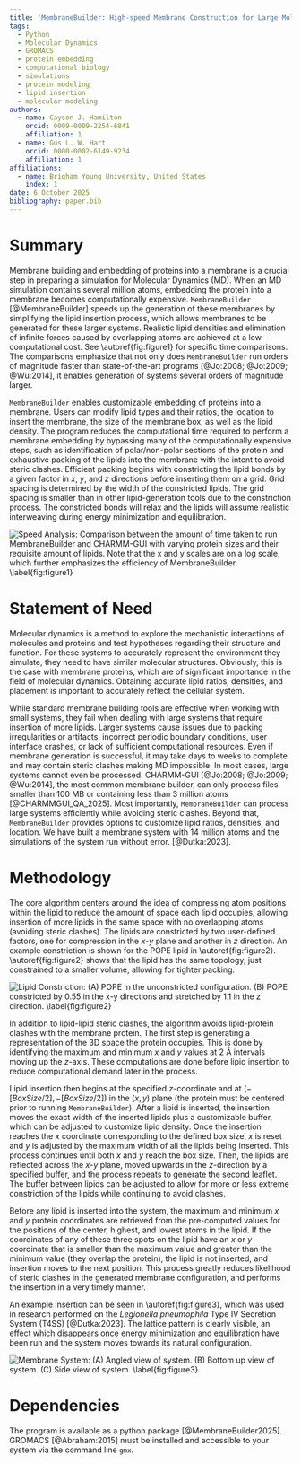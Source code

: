 ```yaml
---
title: 'MembraneBuilder: High-speed Membrane Construction for Large Molecular Dynamics Simulations'
tags: 
  - Python 
  - Molecular Dynamics
  - GROMACS
  - protein embedding
  - computational biology
  - simulations
  - protein modeling
  - lipid insertion
  - molecular modeling
authors: 
  - name: Cayson J. Hamilton
    orcid: 0009-0009-2254-6841
    affiliation: 1
  - name: Gus L. W. Hart
    orcid: 0000-0002-6149-9234
    affiliation: 1
affiliations: 
  - name: Brigham Young University, United States
    index: 1
date: 6 October 2025
bibliography: paper.bib
---
```


# Summary

Membrane building and embedding of proteins into a membrane is a crucial
step in preparing a simulation for Molecular Dynamics (MD). When an MD
simulation contains several million atoms, embedding the protein into a
membrane becomes computationally expensive. `MembraneBuilder`
[@MembraneBuilder] speeds up the generation of these membranes by
simplifying the lipid insertion process, which allows membranes to be
generated for these larger systems. Realistic lipid densities and
elimination of infinite forces caused by overlapping atoms are achieved
at a low computational cost. See \autoref{fig:figure1} for specific time
comparisons. The comparisons emphasize that not only does
`MembraneBuilder` run orders of magnitude faster than state-of-the-art
programs [@Jo:2008; @Jo:2009; @Wu:2014],
it enables generation of systems several orders of magnitude larger.

`MembraneBuilder` enables customizable embedding of proteins into a
membrane. Users can modify lipid types and their ratios, the location to
insert the membrane, the size of the membrane box, as well as the lipid
density. The program reduces the computational time required to perform
a membrane embedding by bypassing many of the computationally expensive
steps, such as identification of polar/non-polar sections of the protein
and exhaustive packing of the lipids into the membrane with the intent
to avoid steric clashes. Efficient packing begins with constricting the
lipid bonds by a given factor in $x$, $y$, and $z$ directions before
inserting them on a grid. Grid spacing is determined by the width of the
constricted lipids. The grid spacing is smaller than in other
lipid-generation tools due to the constriction process. The constricted
bonds will relax and the lipids will assume realistic interweaving
during energy minimization and equilibration.

![**Speed Analysis:** Comparison between the amount of time taken to run
MembraneBuilder and CHARMM-GUI with varying protein sizes and their
requisite amount of lipids. Note that the $x$ and $y$ scales are on a
log scale, which further emphasizes the efficiency of
MembraneBuilder. \label{fig:figure1}](figures/speed_analysis.png)

# Statement of Need

Molecular dynamics is a method to explore the mechanistic interactions
of molecules and proteins and test hypotheses regarding their structure
and function. For these systems to accurately represent the environment
they simulate, they need to have similar molecular structures.
Obviously, this is the case with membrane proteins, which are of
significant importance in the field of molecular dynamics. Obtaining
accurate lipid ratios, densities, and placement is important to
accurately reflect the cellular system.

While standard membrane building tools are effective when working with
small systems, they fail when dealing with large systems that require
insertion of more lipids. Larger systems cause issues due to packing
irregularities or artifacts, incorrect periodic boundary conditions,
user interface crashes, or lack of sufficient computational resources.
Even if membrane generation is successful, it may take days to weeks to
complete and may contain steric clashes making MD impossible. In most
cases, large systems cannot even be processed. CHARMM-GUI
[@Jo:2008; @Jo:2009; @Wu:2014], the most
common membrane builder, can only process files smaller than 100 MB or
containing less than 3 million atoms [@CHARMMGUI_QA_2025]. Most
importantly, `MembraneBuilder` can process large systems efficiently
while avoiding steric clashes. Beyond that, `MembraneBuilder` provides
options to customize lipid ratios, densities, and location. We have
built a membrane system with 14 million atoms and the simulations of the
system run without error.
[@Dutka:2023].

# Methodology

The core algorithm centers around the idea of compressing atom positions
within the lipid to reduce the amount of space each lipid occupies,
allowing insertion of more lipids in the same space with no overlapping
atoms (avoiding steric clashes). The lipids are constricted by two
user-defined factors, one for compression in the $x$-$y$ plane and
another in $z$ direction. An example constriction is shown for the POPE
lipid in \autoref{fig:figure2}. \autoref{fig:figure2} shows that the lipid
has the same topology, just constrained to a smaller volume, allowing
for tighter packing.

![**Lipid Constriction:** (A) POPE in the unconstricted configuration.
(B) POPE constricted by 0.55 in the $x$-$y$ directions and stretched by
1.1 in the $z$ direction. \label{fig:figure2}](figures/lipidcont.png)

In addition to lipid-lipid steric clashes, the algorithm avoids
lipid-protein clashes with the membrane protein. The first step is
generating a representation of the 3D space the protein occupies. This
is done by identifying the maximum and minimum $x$ and $y$ values at 2
Å intervals moving up the $z$-axis. These computations are done before
lipid insertion to reduce computational demand later in the process.

Lipid insertion then begins at the specified $z$-coordinate and at
$(-[BoxSize/2],-[BoxSize/2])$ in the $(x,y)$ plane (the protein must be
centered prior to running `MembraneBuilder`). After a lipid is inserted,
the insertion moves the exact width of the inserted lipids plus a
customizable buffer, which can be adjusted to customize lipid density.
Once the insertion reaches the $x$ coordinate corresponding to the
defined box size, $x$ is reset and $y$ is adjusted by the maximum width
of all the lipids being inserted. This process continues until both $x$
and $y$ reach the box size. Then, the lipids are reflected across the
$x$-$y$ plane, moved upwards in the $z$-direction by a specified buffer,
and the process repeats to generate the second leaflet. The buffer
between lipids can be adjusted to allow for more or less extreme
constriction of the lipids while continuing to avoid clashes.

Before any lipid is inserted into the system, the maximum and minimum
$x$ and $y$ protein coordinates are retrieved from the pre-computed
values for the positions of the center, highest, and lowest atoms in the
lipid. If the coordinates of any of these three spots on the lipid have
an $x$ or $y$ coordinate that is smaller than the maximum value and
greater than the minimum value (they overlap the protein), the lipid is
not inserted, and insertion moves to the next position. This process
greatly reduces likelihood of steric clashes in the generated membrane
configuration, and performs the insertion in a very timely manner.

An example insertion can be seen in \autoref{fig:figure3}, which was used
in research performed on the *Legionella pneumophila* Type IV Secretion
System (T4SS)
[@Dutka:2023].
The lattice pattern is clearly visible, an effect which disappears once
energy minimization and equilibration have been run and the system moves
towards its natural configuration.

![**Membrane System:** (A) Angled view of system. (B) Bottom up view of
system. (C) Side view of system. \label{fig:figure3}](figures/memb_joss.png)

# Dependencies

The program is available as a python package [@MembraneBuilder2025].
GROMACS [@Abraham:2015] must be installed and accessible to your system
via the command line `gmx`.
